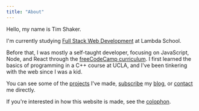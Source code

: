 ```yaml
---
title: "About"
---
```


Hello, my name is Tim Shaker.

I'm currently studying [Full Stack Web Development](https://learn.lambdaschool.com/course/cs-fsw) at Lambda School.

Before that, I was mostly a self-taught developer, focusing on JavaScript, Node, and React through the [freeCodeCamp curriculum](https://www.freecodecamp.org/tmshkr). I first learned the basics of programming in a C++ course at UCLA, and I've been tinkering with the web since I was a kid.

You can see some of the [projects](/projects/) I've made, [subscribe](/blog/subscribe) my [blog](/blog/), or [contact](/contact/) me directly.

If you're interested in how this website is made, see the [colophon](/colophon/).